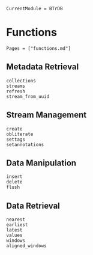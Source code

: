 ```@meta
CurrentModule = BTrDB
```

# Functions

```@index
Pages = ["functions.md"]
```

## Metadata Retrieval

```@docs
collections
streams
refresh
stream_from_uuid
```

## Stream Management

```@docs
create
obliterate
settags
setannotations
```

## Data Manipulation

```@docs
insert
delete
flush
```

## Data Retrieval

```@docs
nearest
earliest
latest
values
windows
aligned_windows
```
